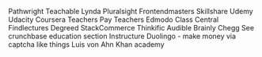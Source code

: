 Pathwright
Teachable
Lynda
Pluralsight
Frontendmasters
Skillshare
Udemy
Udacity
Coursera
Teachers Pay Teachers
Edmodo
Class Central
Findlectures
Degreed
StackCommerce
Thinkific
Audible
Brainly
Chegg
See crunchbase education section
Instructure
Duolingo - make money via captcha like things Luis von Ahn
Khan academy


